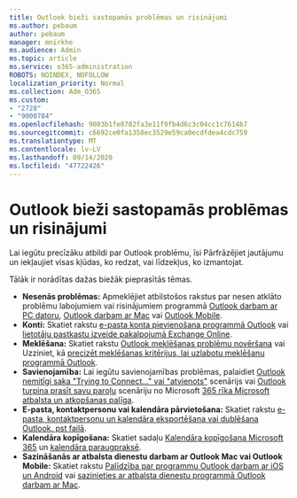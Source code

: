 ```yaml
---
title: Outlook bieži sastopamās problēmas un risinājumi
ms.author: pebaum
author: pebaum
manager: mnirkhe
ms.audience: Admin
ms.topic: article
ms.service: o365-administration
ROBOTS: NOINDEX, NOFOLLOW
localization_priority: Normal
ms.collection: Adm_O365
ms.custom:
- "2728"
- "9000784"
ms.openlocfilehash: 9003b1fe8782fa3e11f9fb4d6c3c04cc1c7614b7
ms.sourcegitcommit: c6692ce0fa1358ec3529e59ca0ecdfdea4cdc759
ms.translationtype: MT
ms.contentlocale: lv-LV
ms.lasthandoff: 09/14/2020
ms.locfileid: "47722426"
---
```

# <a name="outlook-common-issues-and-resolutions"></a>Outlook bieži sastopamās problēmas un risinājumi

Lai iegūtu precīzāku atbildi par Outlook problēmu, īsi Pārfrāzējiet jautājumu un iekļaujiet visas kļūdas, ko redzat, vai līdzekļus, ko izmantojat.

Tālāk ir norādītas dažas biežāk pieprasītās tēmas.

- **Nesenās problēmas:**  Apmeklējiet atbilstošos rakstus par nesen atklāto problēmu labojumiem vai risinājumiem programmā  [Outlook darbam ar PC datoru](https://support.office.com/article/ecf61305-f84f-4e13-bb73-95a214ac1230),  [Outlook darbam ar Mac](https://support.office.com/article/54afa5e3-db38-422a-9d94-3b55330ded8e)  vai  [Outlook Mobile](https://support.office.com/article/a264ef01-9c88-48fb-9285-7017e4f31f02).
- **Konti:**  Skatiet rakstu  [e-pasta konta pievienošana programmā Outlook](https://support.office.com/article/6e27792a-9267-4aa4-8bb6-c84ef146101b)  vai  [lietotāju pastkastu izveide pakalpojumā Exchange Online](https://docs.microsoft.com/Exchange/recipients-in-exchange-online/create-user-mailboxes).
- **Meklēšana:**  Skatiet rakstu  [Outlook meklēšanas problēmu novēršana](https://support.office.com/article/2556b11f-f4d8-46be-b0a7-de33a3f4f066)  vai Uzziniet, kā  [precizēt meklēšanas kritērijus, lai uzlabotu meklēšanu programmā Outlook](https://support.office.com/article/D824D1E9-A255-4C8A-8553-276FB895A8DA).
- **Savienojamība:**  Lai iegūtu savienojamības problēmas, palaidiet  [Outlook nemitīgi saka "Trying to Connect..." vai "atvienots"](https://aka.ms/SaRA-OutlookDisconnect)  scenārijs vai  [Outlook turpina prasīt savu paroļu](https://aka.ms/SaRA-OutlookPwdPrompt)  scenāriju no Microsoft  [365 rīka Microsoft atbalsta un atkopšanas palīga](https://diagnostics.outlook.com/#/).
- **E-pasta, kontaktpersonu vai kalendāra pārvietošana:**  Skatiet rakstu  [e-pasta, kontaktpersonu un kalendāra eksportēšana vai dublēšana Outlook. pst failā](https://support.office.com/article/14252b52-3075-4e9b-be4e-ff9ef1068f91).
- **Kalendāra kopīgošana:**  Skatiet sadaļu  [Kalendāra kopīgošana Microsoft 365](https://support.office.com/article/b576ecc3-0945-4d75-85f1-5efafb8a37b4)  un  [kalendāra paraugpraksē](https://support.office.com/article/D93F72D3-2361-4E0D-8D6A-5C4939C17F39).
- **Sazināšanās ar atbalsta dienestu darbam ar Outlook Mac vai Outlook Mobile:**  Skatiet rakstu  [Palīdzība par programmu Outlook darbam ar iOS un Android](https://support.office.com/article/218a22d1-9fa5-4889-b689-de1c63493243)  vai  [sazinieties ar atbalsta dienestu programmā Outlook darbam ar Mac](https://support.office.com/article/d0410177-8e65-4487-93f7-206a3a3d71a8).
